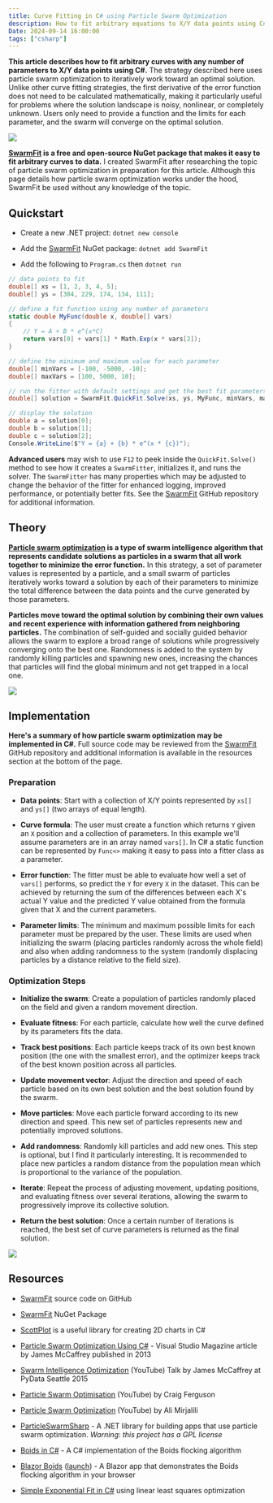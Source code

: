 ```yaml
---
title: Curve Fitting in C# using Particle Swarm Optimization
description: How to fit arbitrary equations to X/Y data points using C# and the SwarmFit package
Date: 2024-09-14 16:00:00
tags: ["csharp"]
---
```


**This article describes how to fit arbitrary curves with any number of parameters to X/Y data points using C#.** The strategy described here uses particle swarm optimization to iteratively work toward an optimal solution. Unlike other curve fitting strategies, the first derivative of the error function does not need to be calculated mathematically, making it particularly useful for problems where the solution landscape is noisy, nonlinear, or completely unknown. Users only need to provide a function and the limits for each parameter, and the swarm will converge on the optimal solution.

<img src='https://swharden.com/static/2024/09/14/fit3.gif' class='mx-auto my-4'>

**[SwarmFit](https://www.nuget.org/packages/SwarmFit/) is a free and open-source NuGet package that makes it easy to fit arbitrary curves to data.** I created SwarmFit after researching the topic of particle swarm optimization in preparation for this article. Although this page details how particle swarm optimization works under the hood, SwarmFit be used without any knowledge of the topic.

## Quickstart

* Create a new .NET project: `dotnet new console`

* Add the [SwarmFit](https://www.nuget.org/packages/SwarmFit/) NuGet package: `dotnet add SwarmFit`

* Add the following to `Program.cs` then `dotnet run`

```cs
// data points to fit
double[] xs = [1, 2, 3, 4, 5];
double[] ys = [304, 229, 174, 134, 111];

// define a fit function using any number of parameters
static double MyFunc(double x, double[] vars)
{
    // Y = A + B * e^(x*C)
    return vars[0] + vars[1] * Math.Exp(x * vars[2]);
}

// define the minimum and maximum value for each parameter
double[] minVars = [-100, -5000, -10];
double[] maxVars = [100, 5000, 10];

// run the fitter with default settings and get the best fit parameters
double[] solution = SwarmFit.QuickFit.Solve(xs, ys, MyFunc, minVars, maxVars);

// display the solution
double a = solution[0];
double b = solution[1];
double c = solution[2];
Console.WriteLine($"Y = {a} + {b} * e^(x * {c})");
```

**Advanced users** may wish to use `F12` to peek inside the `QuickFit.Solve()` method to see how it creates a `SwarmFitter`, initializes it, and runs the solver. The `SwarmFitter` has many properties which may be adjusted to change the behavior of the fitter for enhanced logging, improved performance, or potentially better fits. See the [SwarmFit](https://github.com/swharden/SwarmFit) GitHub repository for additional information.

## Theory

**[Particle swarm optimization](https://en.wikipedia.org/wiki/Particle_swarm_optimization) is a type of swarm intelligence algorithm that represents candidate solutions as particles in a swarm that all work together to minimize the error function.** In this strategy, a set of parameter values is represented by a particle, and a small swarm of particles iteratively works toward a solution by each of their parameters to minimize the total difference between the data points and the curve generated by those parameters.

**Particles move toward the optimal solution by combining their own values and recent experience with information gathered from neighboring particles.** The combination of self-guided and socially guided behavior allows the swarm to explore a broad range of solutions while progressively converging onto the best one. Randomness is added to the system by randomly killing particles and spawning new ones, increasing the chances that particles will find the global minimum and not get trapped in a local one. 

<img src='https://swharden.com/static/2024/09/14/fit5.gif' class='mx-auto my-5'>

## Implementation

**Here's a summary of how particle swarm optimization may be implemented in C#.** Full source code may be reviewed from the [SwarmFit](https://github.com/swharden/SwarmFit) GitHub repository and additional information is available in the resources section at the bottom of the page.

### Preparation

* **Data points**: Start with a collection of X/Y points represented by `xs[]` and `ys[]` (two arrays of equal length).

* **Curve formula**: The user must create a function which returns `Y` given an `X` position and a collection of parameters. In this example we'll assume parameters are in an array named `vars[]`. In C# a static function can be represented by `Func<>` making it easy to pass into a fitter class as a parameter.

* **Error function**: The fitter must be able to evaluate how well a set of `vars[]` performs, so predict the `Y` for every `X` in the dataset. This can be achieved by returning the sum of the differences between each X's actual Y value and the predicted Y value obtained from the formula given that X and the current parameters.

* **Parameter limits**: The minimum and maximum possible limits for each parameter must be prepared by the user. These limits are used when initializing the swarm (placing particles randomly across the whole field) and also when adding randomness to the system (randomly displacing particles by a distance relative to the field size).

### Optimization Steps

- **Initialize the swarm**: Create a population of particles randomly placed on the field and given a random movement direction.

- **Evaluate fitness**: For each particle, calculate how well the curve defined by its parameters fits the data.

- **Track best positions**: Each particle keeps track of its own best known position (the one with the smallest error), and the optimizer keeps track of the best known position across all particles.

- **Update movement vector**: Adjust the direction and speed of each particle based on its own best solution and the best solution found by the swarm.

- **Move particles**: Move each particle forward according to its new direction and speed. This new set of particles represents new and potentially improved solutions.

- **Add randomness**: Randomly kill particles and add new ones. This step is optional, but I find it particularly interesting. It is recommended to place new particles a random distance from the population mean which is proportional to the variance of the population.

- **Iterate**: Repeat the process of adjusting movement, updating positions, and evaluating fitness over several iterations, allowing the swarm to progressively improve its collective solution.

- **Return the best solution**: Once a certain number of iterations is reached, the best set of curve parameters is returned as the final solution.

<img src='https://swharden.com/static/2024/09/14/fit11.gif' class='mx-auto my-5'>

## Resources

* [SwarmFit](https://github.com/swharden/SwarmFit) source code on GitHub

* [SwarmFit](https://www.nuget.org/packages/SwarmFit/) NuGet Package

* [ScottPlot](https://scottplot.net/) is a useful library for creating 2D charts in C#

* [Particle Swarm Optimization Using C#](https://visualstudiomagazine.com/Articles/2013/11/01/Particle-Swarm-Optimization.aspx) - Visual Studio Magazine article by James McCaffrey published in 2013

* [Swarm Intelligence Optimization](https://www.youtube.com/watch?v=bVDX_UwthZI) (YouTube) Talk by James McCaffrey at PyData Seattle 2015

* [Particle Swarm Optimisation](https://www.youtube.com/watch?v=DzcZ6bP4FGw) (YouTube) by Craig Ferguson

* [Particle Swarm Optimization](https://www.youtube.com/watch?v=JhgDMAm-imI) (YouTube) by Ali Mirjalili

* [ParticleSwarmSharp](https://sites.google.com/view/particleswarmsharp) - A .NET library for building apps that use particle swarm optimization. _Warning: this project has a GPL license_

* [Boids in C#](https://swharden.com/csdv/simulations/boids/) - A C# implementation of the Boids flocking algorithm

* [Blazor Boids](https://swharden.com/blog/2021-01-08-blazor-boids/) ([launch](https://swharden.com/static/2021/01/08/app/)) - A Blazor app that demonstrates the Boids flocking algorithm in your browser

* [Simple Exponential Fit in C#](https://swharden.com/blog/2024-08-24-exponential-fit-csharp/) using linear least squares optimization
